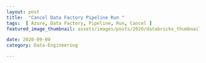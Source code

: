 ```yaml
---
layout: post  
title:  "Cancel Data Factory Pipeline Run "  
tags:  [ Azure, Data Factory, Pipeline, Run, Cancel ]  
featured_image_thumbnail: assets/images/posts/2020/databricks_thumbnail.jpg  

date: 2020-09-09
category: Data-Engineering

---
```

<!--stackedit_data:
eyJoaXN0b3J5IjpbLTEwOTQ0Njk1ODFdfQ==
-->